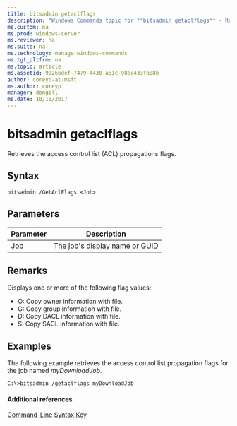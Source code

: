 ```yaml
---
title: bitsadmin getaclflags
description: "Windows Commands topic for **bitsadmin getaclflags** - Retrieves the access control list propagations flags."
ms.custom: na
ms.prod: windows-server
ms.reviewer: na
ms.suite: na
ms.technology: manage-windows-commands
ms.tgt_pltfrm: na
ms.topic: article
ms.assetid: 99266def-7479-4430-a61c-98ec433fa88b
author: coreyp-at-msft
ms.author: coreyp
manager: dongill
ms.date: 10/16/2017
---
```


# bitsadmin getaclflags

Retrieves the access control list (ACL) propagations flags.

## Syntax

```
bitsadmin /GetAclFlags <Job>
```

## Parameters

|Parameter|Description|
|---------|-----------|
|Job|The job's display name or GUID|

## Remarks

Displays one or more of the following flag values:
-   O: Copy owner information with file.
-   G: Copy group information with file.
-   D: Copy DACL information with file.
-   S: Copy SACL information with file.

## <a name="BKMK_examples"></a>Examples

The following example retrieves the access control list propagation flags for the job named *myDownloadJob*.
```
C:\>bitsadmin /getaclflags myDownloadJob
```

#### Additional references

[Command-Line Syntax Key](command-line-syntax-key.md)